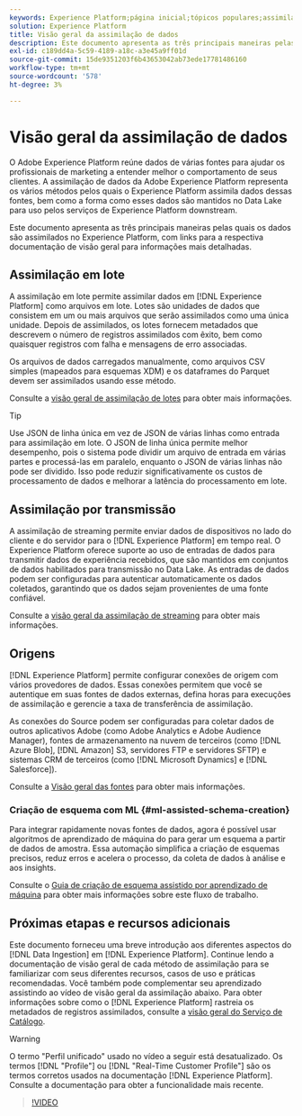 ```yaml
---
keywords: Experience Platform;página inicial;tópicos populares;assimilação de dados;local de dados;Local de dados;Gerenciamento de dados;gerenciamento de dados;Linhagem;linhagem;lote;Lote;dados assimilados
solution: Experience Platform
title: Visão geral da assimilação de dados
description: Este documento apresenta as três principais maneiras pelas quais os dados são assimilados na Platform, com links para a respectiva documentação de visão geral para informações mais detalhadas.
exl-id: c189dd4a-5c59-4189-a18c-a3e45a9ff01d
source-git-commit: 15de9351203f6b43653042ab73ede17781486160
workflow-type: tm+mt
source-wordcount: '578'
ht-degree: 3%

---
```


# Visão geral da assimilação de dados

O Adobe Experience Platform reúne dados de várias fontes para ajudar os profissionais de marketing a entender melhor o comportamento de seus clientes. A assimilação de dados da Adobe Experience Platform representa os vários métodos pelos quais o Experience Platform assimila dados dessas fontes, bem como a forma como esses dados são mantidos no Data Lake para uso pelos serviços de Experience Platform downstream.

Este documento apresenta as três principais maneiras pelas quais os dados são assimilados no Experience Platform, com links para a respectiva documentação de visão geral para informações mais detalhadas.

## Assimilação em lote

A assimilação em lote permite assimilar dados em [!DNL Experience Platform] como arquivos em lote. Lotes são unidades de dados que consistem em um ou mais arquivos que serão assimilados como uma única unidade. Depois de assimilados, os lotes fornecem metadados que descrevem o número de registros assimilados com êxito, bem como quaisquer registros com falha e mensagens de erro associadas.

Os arquivos de dados carregados manualmente, como arquivos CSV simples (mapeados para esquemas XDM) e os dataframes do Parquet devem ser assimilados usando esse método.

Consulte a [visão geral de assimilação de lotes](./batch-ingestion/overview.md) para obter mais informações.

>[!TIP]
>
>Use JSON de linha única em vez de JSON de várias linhas como entrada para assimilação em lote. O JSON de linha única permite melhor desempenho, pois o sistema pode dividir um arquivo de entrada em várias partes e processá-las em paralelo, enquanto o JSON de várias linhas não pode ser dividido. Isso pode reduzir significativamente os custos de processamento de dados e melhorar a latência do processamento em lote.

## Assimilação por transmissão

A assimilação de streaming permite enviar dados de dispositivos no lado do cliente e do servidor para o [!DNL Experience Platform] em tempo real. O Experience Platform oferece suporte ao uso de entradas de dados para transmitir dados de experiência recebidos, que são mantidos em conjuntos de dados habilitados para transmissão no Data Lake. As entradas de dados podem ser configuradas para autenticar automaticamente os dados coletados, garantindo que os dados sejam provenientes de uma fonte confiável.

Consulte a [visão geral da assimilação de streaming](./streaming-ingestion/overview.md) para obter mais informações.

## Origens

[!DNL Experience Platform] permite configurar conexões de origem com vários provedores de dados. Essas conexões permitem que você se autentique em suas fontes de dados externas, defina horas para execuções de assimilação e gerencie a taxa de transferência de assimilação.

As conexões do Source podem ser configuradas para coletar dados de outros aplicativos Adobe (como Adobe Analytics e Adobe Audience Manager), fontes de armazenamento na nuvem de terceiros (como [!DNL Azure Blob], [!DNL Amazon] S3, servidores FTP e servidores SFTP) e sistemas CRM de terceiros (como [!DNL Microsoft Dynamics] e [!DNL Salesforce]).

Consulte a [Visão geral das fontes](../sources/home.md) para obter mais informações.

### Criação de esquema com ML {#ml-assisted-schema-creation}

Para integrar rapidamente novas fontes de dados, agora é possível usar algoritmos de aprendizado de máquina do para gerar um esquema a partir de dados de amostra. Essa automação simplifica a criação de esquemas precisos, reduz erros e acelera o processo, da coleta de dados à análise e aos insights.

Consulte o [Guia de criação de esquema assistido por aprendizado de máquina](../xdm/ui/ml-assisted-schema-creation.md) para obter mais informações sobre este fluxo de trabalho.

## Próximas etapas e recursos adicionais

Este documento forneceu uma breve introdução aos diferentes aspectos do [!DNL Data Ingestion] em [!DNL Experience Platform]. Continue lendo a documentação de visão geral de cada método de assimilação para se familiarizar com seus diferentes recursos, casos de uso e práticas recomendadas. Você também pode complementar seu aprendizado assistindo ao vídeo de visão geral da assimilação abaixo. Para obter informações sobre como o [!DNL Experience Platform] rastreia os metadados de registros assimilados, consulte a [visão geral do Serviço de Catálogo](../catalog/home.md).

>[!WARNING]
>
>O termo &quot;Perfil unificado&quot; usado no vídeo a seguir está desatualizado. Os termos [!DNL "Profile"] ou [!DNL "Real-Time Customer Profile"] são os termos corretos usados na documentação [!DNL Experience Platform]. Consulte a documentação para obter a funcionalidade mais recente.

>[!VIDEO](https://video.tv.adobe.com/v/27106?quality=12&learn=on)
